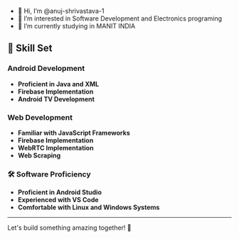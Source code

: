 - 👋 Hi, I’m @anuj-shrivastava-1
- 👀 I’m interested in Software Development and Electronics programing
- 🌱 I’m currently studying in MANIT INDIA

## 🚀 Skill Set

### Android Development
- **Proficient in Java and XML**
- **Firebase Implementation**
- **Android TV Development**

### Web Development
- **Familiar with JavaScript Frameworks**
- **Firebase Implementation**
- **WebRTC Implementation**
- **Web Scraping**

### 🛠 Software Proficiency
- **Proficient in Android Studio**
- **Experienced with VS Code**
- **Comfortable with Linux and Windows Systems**

---

Let's build something amazing together! 🌟
